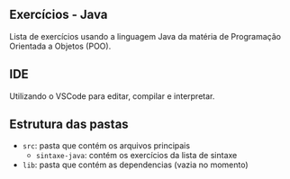 ## Exercícios - Java

Lista de exercícios usando a linguagem Java da matéria de Programação Orientada a Objetos (POO).

## IDE

Utilizando o VSCode para editar, compilar e interpretar.

## Estrutura das pastas

- `src`: pasta que contém os arquivos principais
  - `sintaxe-java`: contém os exercícios da lista de sintaxe
- `lib`: pasta que contém as dependencias (vazia no momento)

